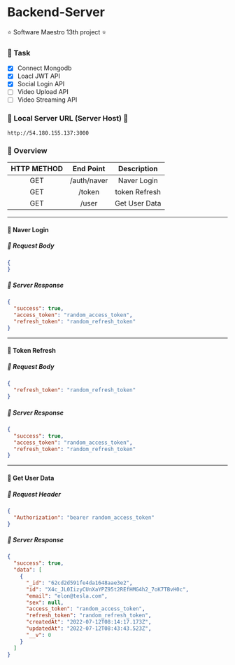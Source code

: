 # Backend-Server

⭐️ Software Maestro 13th project ⭐️

### 📌 Task

- [x] Connect Mongodb
- [x] Loacl JWT API
- [x] Social Login API
- [ ] Video Upload API
- [ ] Video Streaming API

### 🚨 Local Server URL (Server Host) 🚨

```text
http://54.180.155.137:3000
```

### 🌸 Overview

| HTTP METHOD |  End Point  |  Description  |
| :---------: | :---------: | :-----------: |
|     GET     | /auth/naver |  Naver Login  |
|     GET     |   /token    | token Refresh |
|     GET     |    /user    | Get User Data |

---

#### 🧡 Naver Login

##### 📌 Request Body

```json
{
}
```

##### 📌 Server Response

```json
{
  "success": true,
  "access_token": "random_access_token",
  "refresh_token": "random_refresh_token"
}
```

---

#### 🧡 Token Refresh

##### 📌 Request Body

```json
{
  "refresh_token": "random_refresh_token"
}
```

##### 📌 Server Response

```json
{
  "success": true,
  "access_token": "random_access_token",
  "refresh_token": "random_refresh_token"
}
```

---

#### 🧡 Get User Data

##### 📌 Request Header

```json
{
  "Authorization": "bearer random_access_token"
}
```

##### 📌 Server Response

```json
{
  "success": true,
  "data": [
    {
      "_id": "62cd2d591fe4da1648aae3e2",
      "id": "X4c_JL0IizyCUnXaYPZ95t2REfHMG4h2_7oK7TBvH0c",
      "email": "elon@tesla.com",
      "sex": null,
      "access_token": "random_access_token",
      "refresh_token": "random_refresh_token",
      "createdAt": "2022-07-12T08:14:17.173Z",
      "updatedAt": "2022-07-12T08:43:43.523Z",
      "__v": 0
    }
  ]
}
```
